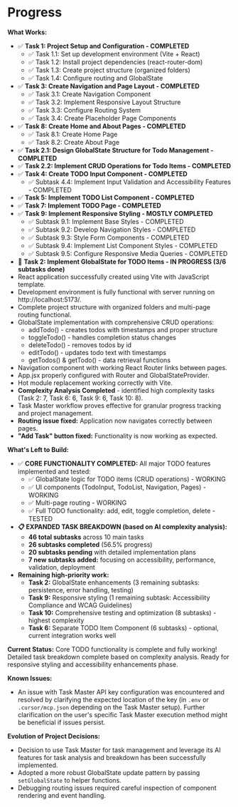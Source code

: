 # Progress

**What Works:**
- ✅ **Task 1: Project Setup and Configuration - COMPLETED**
  - ✅ Task 1.1: Set up development environment (Vite + React)
  - ✅ Task 1.2: Install project dependencies (react-router-dom)
  - ✅ Task 1.3: Create project structure (organized folders)
  - ✅ Task 1.4: Configure routing and GlobalState
- ✅ **Task 3: Create Navigation and Page Layout - COMPLETED**
  - ✅ Task 3.1: Create Navigation Component
  - ✅ Task 3.2: Implement Responsive Layout Structure  
  - ✅ Task 3.3: Configure Routing System
  - ✅ Task 3.4: Create Placeholder Page Components
- ✅ **Task 8: Create Home and About Pages - COMPLETED**
  - ✅ Task 8.1: Create Home Page
  - ✅ Task 8.2: Create About Page
- ✅ **Task 2.1: Design GlobalState Structure for Todo Management - COMPLETED**
- ✅ **Task 2.2: Implement CRUD Operations for Todo Items - COMPLETED**
- ✅ **Task 4: Create TODO Input Component - COMPLETED**
  - ✅ Subtask 4.4: Implement Input Validation and Accessibility Features - COMPLETED
- ✅ **Task 5: Implement TODO List Component - COMPLETED**
- ✅ **Task 7: Implement TODO Page - COMPLETED**
- ✅ **Task 9: Implement Responsive Styling - MOSTLY COMPLETED**
  - ✅ Subtask 9.1: Implement Base Styles - COMPLETED
  - ✅ Subtask 9.2: Develop Navigation Styles - COMPLETED
  - ✅ Subtask 9.3: Style Form Components - COMPLETED
  - ✅ Subtask 9.4: Implement List Component Styles - COMPLETED
  - ✅ Subtask 9.5: Configure Responsive Media Queries - COMPLETED
- 🔄 **Task 2: Implement GlobalState for TODO Items - IN PROGRESS (3/6 subtasks done)**
- React application successfully created using Vite with JavaScript template.
- Development environment is fully functional with server running on http://localhost:5173/.
- Complete project structure with organized folders and multi-page routing functional.
- GlobalState implementation with comprehensive CRUD operations:
  - addTodo() - creates todos with timestamps and proper structure
  - toggleTodo() - handles completion status changes
  - deleteTodo() - removes todos by id
  - editTodo() - updates todo text with timestamps
  - getTodos() & getTodo() - data retrieval functions
- Navigation component with working React Router links between pages.
- App.jsx properly configured with Router and GlobalStateProvider.
- Hot module replacement working correctly with Vite.
- **Complexity Analysis Completed** - identified high complexity tasks (Task 2: 7, Task 6: 6, Task 9: 6, Task 10: 8).
- Task Master workflow proves effective for granular progress tracking and project management.
- **Routing issue fixed:** Application now navigates correctly between pages.
- **"Add Task" button fixed:** Functionality is now working as expected.

**What's Left to Build:**
- ✅ **CORE FUNCTIONALITY COMPLETED:** All major TODO features implemented and tested:
  - ✅ GlobalState logic for TODO items (CRUD operations) - WORKING
  - ✅ UI components (TodoInput, TodoList, Navigation, Pages) - WORKING  
  - ✅ Multi-page routing - WORKING
  - ✅ Full TODO functionality: add, edit, toggle completion, delete - TESTED
- **📋 EXPANDED TASK BREAKDOWN (based on AI complexity analysis):**
  - **46 total subtasks** across 10 main tasks
  - **26 subtasks completed** (56.5% progress)
  - **20 subtasks pending** with detailed implementation plans
  - **7 new subtasks added:** focusing on accessibility, performance, validation, deployment
- **Remaining high-priority work:**
  - **Task 2:** GlobalState enhancements (3 remaining subtasks: persistence, error handling, testing)
  - **Task 9:** Responsive styling (1 remaining subtask: Accessibility Compliance and WCAG Guidelines)
  - **Task 10:** Comprehensive testing and optimization (8 subtasks) - highest complexity
  - **Task 6:** Separate TODO Item Component (6 subtasks) - optional, current integration works well

**Current Status:** Core TODO functionality is complete and fully working! Detailed task breakdown complete based on complexity analysis. Ready for responsive styling and accessibility enhancements phase.

**Known Issues:**
- An issue with Task Master API key configuration was encountered and resolved by clarifying the expected location of the key (in `.env` or `.cursor/mcp.json` depending on the Task Master setup). Further clarification on the user's specific Task Master execution method might be beneficial if issues persist.

**Evolution of Project Decisions:**
- Decision to use Task Master for task management and leverage its AI features for task analysis and breakdown has been successfully implemented.
- Adopted a more robust GlobalState update pattern by passing `setGlobalState` to helper functions.
- Debugging routing issues required careful inspection of component rendering and event handling.
